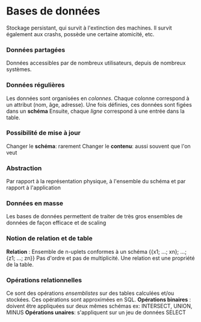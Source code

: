 # Bases de données

Stockage persistant, qui survit à l'extinction des machines. Il survit également aux crashs, possède une certaine atomicité, etc.

### Données partagées

Données accessibles par de nombreux utilisateurs, depuis de nombreux systèmes.

### Données régulières

Les données sont organisées en *colonnes*. Chaque colonne correspond à un attribut (nom, âge, adresse). Une fois définies, ces données sont figées dans un **schéma**
Ensuite, chaque *ligne* correspond à une entrée dans la table.

### Possibilité de mise à jour

Changer le **schéma**: rarement
Changer le **contenu**: aussi souvent que l'on veut

### Abstraction

Par rapport à la représentation physique, à l'ensemble du schéma et par rapport à l'application

### Données en masse

Les bases de données permettent de traiter de très gros ensembles de données de façon efficace et de scaling

### Notion de relation et de table

**Relation** : Ensemble de n-uplets conformes à un schéma
    {{x1; ...; xn}; ...; {z1; ...; zn}}
Pas d'ordre et pas de multiplicité. Une relation est une propriété de la table.

### Opérations relationnelles

Ce sont des opérations *ensemblistes* sur des tables calculées et/ou stockées. Ces opérations sont approximées en SQL.
**Opérations binaires** : doivent être appliquées sur deux mêmes schémas
    ex: INTERSECT, UNION, MINUS
**Opérations unaires**: s'appliquent sur un jeu de données
    SELECT

